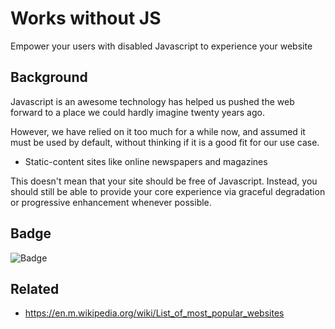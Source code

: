 # Works without JS

Empower your users with disabled Javascript to experience your website

## Background

Javascript is an awesome technology has helped us pushed the web forward to a place we could hardly imagine twenty years ago.

However, we have relied on it too much for a while now, and assumed it must be used by default, without thinking if it
is a good fit for our use case.

- Static-content sites like online newspapers and magazines 

This doesn't mean that your site should be free of Javascript. Instead, you should still be able to provide your core 
experience
via graceful degradation or progressive enhancement whenever possible.


## Badge

![Badge](https://img.shields.io/badge/works%20without%20js-compliant-green.svg)


## Related

- https://en.m.wikipedia.org/wiki/List_of_most_popular_websites
